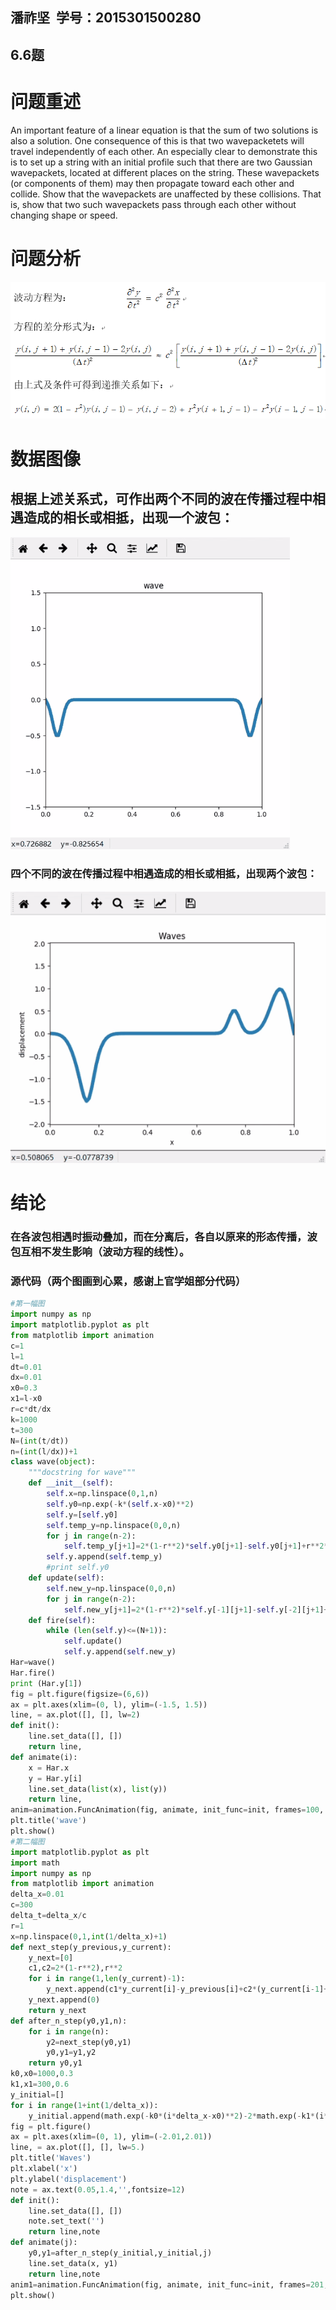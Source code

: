## 潘祚坚  学号：2015301500280
## 6.6题
# 问题重述
An important feature of a linear equation is that the sum of two solutions is also a solution. One consequence of this is that two wavepacketets will travel independently of each other. An especially clear to demonstrate this is to set up a string with an initial profile such that there are two Gaussian wavepackets, located at different places on the string. These wavepackets (or components of them) may then propagate toward each other and collide. Show that the wavepackets are unaffected by these collisions. That is, show that two such wavepackets pass through each other without changing shape or speed.
# 问题分析
![picture1](https://github.com/paaaaaan/Computational_physics_2015301500280/blob/12.0/analysis.png)
# 数据图像

## 根据上述关系式，可作出两个不同的波在传播过程中相遇造成的相长或相抵，出现一个波包：

![picture2](https://github.com/paaaaaan/Computational_physics_2015301500280/blob/12.0/1.gif)

### 四个不同的波在传播过程中相遇造成的相长或相抵，出现两个波包：
![picture3](https://github.com/paaaaaan/Computational_physics_2015301500280/blob/12.0/2.gif)
# 结论

### 在各波包相遇时振动叠加，而在分离后，各自以原来的形态传播，波包互相不发生影响（波动方程的线性）。

### 源代码（两个图画到心累，感谢上官学姐部分代码）
```python
#第一幅图
import numpy as np
import matplotlib.pyplot as plt
from matplotlib import animation
c=1
l=1
dt=0.01
dx=0.01
x0=0.3
x1=l-x0
r=c*dt/dx
k=1000
t=300
N=(int(t/dt))
n=(int(l/dx))+1
class wave(object):
    """docstring for wave"""
    def __init__(self):
        self.x=np.linspace(0,1,n)
        self.y0=np.exp(-k*(self.x-x0)**2)
        self.y=[self.y0]
        self.temp_y=np.linspace(0,0,n)
        for j in range(n-2):
            self.temp_y[j+1]=2*(1-r**2)*self.y0[j+1]-self.y0[j+1]+r**2*(self.y0[j+2]+self.y0[j])
        self.y.append(self.temp_y)
        #print self.y0
    def update(self):
        self.new_y=np.linspace(0,0,n)
        for j in range(n-2):
            self.new_y[j+1]=2*(1-r**2)*self.y[-1][j+1]-self.y[-2][j+1]+r**2*(self.y[-1][j+2]+self.y[-1][j])
    def fire(self):
        while (len(self.y)<=(N+1)):
            self.update()
            self.y.append(self.new_y)
Har=wave()
Har.fire()
print (Har.y[1])
fig = plt.figure(figsize=(6,6))
ax = plt.axes(xlim=(0, l), ylim=(-1.5, 1.5))
line, = ax.plot([], [], lw=2)
def init():  
    line.set_data([], [])  
    return line,
def animate(i):
    x = Har.x
    y = Har.y[i]
    line.set_data(list(x), list(y))   
    return line,
anim=animation.FuncAnimation(fig, animate, init_func=init, frames=100, interval=25)
plt.title('wave')
plt.show()
#第二幅图
import matplotlib.pyplot as plt
import math
import numpy as np
from matplotlib import animation
delta_x=0.01
c=300
delta_t=delta_x/c
r=1
x=np.linspace(0,1,int(1/delta_x)+1)
def next_step(y_previous,y_current):
    y_next=[0]
    c1,c2=2*(1-r**2),r**2
    for i in range(1,len(y_current)-1):
        y_next.append(c1*y_current[i]-y_previous[i]+c2*(y_current[i-1]+y_current[i+1]))
    y_next.append(0)
    return y_next
def after_n_step(y0,y1,n):
    for i in range(n):
        y2=next_step(y0,y1)
        y0,y1=y1,y2
    return y0,y1
k0,x0=1000,0.3
k1,x1=300,0.6
y_initial=[]
for i in range(1+int(1/delta_x)):
    y_initial.append(math.exp(-k0*(i*delta_x-x0)**2)-2*math.exp(-k1*(i*delta_x-x1)**2))
fig = plt.figure() 
ax = plt.axes(xlim=(0, 1), ylim=(-2.01,2.01))
line, = ax.plot([], [], lw=5.)  
plt.title('Waves')
plt.xlabel('x')
plt.ylabel('displacement')
note = ax.text(0.05,1.4,'',fontsize=12)
def init():  
    line.set_data([], []) 
    note.set_text('')
    return line,note
def animate(j):
    y0,y1=after_n_step(y_initial,y_initial,j)
    line.set_data(x, y1)
    return line,note
anim1=animation.FuncAnimation(fig, animate, init_func=init, frames=201, interval=50)
plt.show()
```
